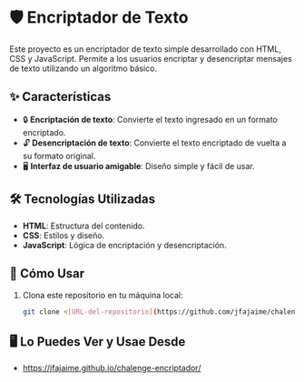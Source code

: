 # 🛡️ Encriptador de Texto

Este proyecto es un encriptador de texto simple desarrollado con HTML, CSS y JavaScript. Permite a los usuarios encriptar y desencriptar mensajes de texto utilizando un algoritmo básico.

## ✨ Características

- 🔒 **Encriptación de texto**: Convierte el texto ingresado en un formato encriptado.
- 🔓 **Desencriptación de texto**: Convierte el texto encriptado de vuelta a su formato original.
- 🖥️ **Interfaz de usuario amigable**: Diseño simple y fácil de usar.

## 🛠️ Tecnologías Utilizadas

- **HTML**: Estructura del contenido.
- **CSS**: Estilos y diseño.
- **JavaScript**: Lógica de encriptación y desencriptación.

## 🚀 Cómo Usar

1. Clona este repositorio en tu máquina local:
   ```bash
   git clone <[URL-del-repositorio](https://github.com/jfajaime/chalenge-encriptador.git)>

## 🖥️ Lo Puedes Ver y Usae Desde

- https://jfajaime.github.io/chalenge-encriptador/
